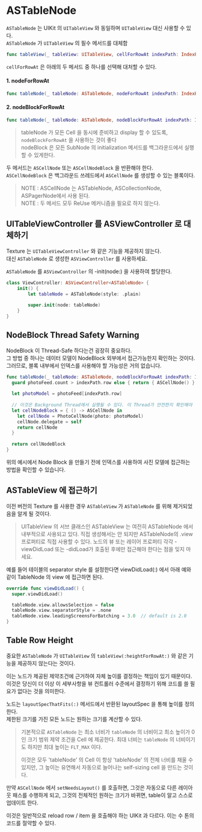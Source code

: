 # ASTableNode

`ASTableNode` 는 UIKit 의 `UITableView` 와 동일하며 `UITableView` 대신 사용할 수 있다.  
`ASTableNode` 가 `UITableView` 의 필수 메서드를 대체함

```swift
func tableView(_ tableView: UITableView, cellForRowAt indexPath: IndexPath) -> UITableViewCell
```

`cellForRowAt` 은 아래의 두 메서드 중 하나를 선택해 대처할 수 있다.

#### 1. nodeForRowAt

```swift
func tableNode(_ tableNode: ASTableNode, nodeForRowAt indexPath: IndexPath) -> ASCellNode
```

#### 2. nodeBlockForRowAt

```swift
func tableNode(_ tableNode: ASTableNode, nodeBlockForRowAt indexPath: IndexPath) -> ASCellNodeBlock
```

> tableNode 가 모든 Cell 을 동시에 준비하고 display 할 수 있도록, `nodeBlockForRowAt` 을 사용하는 것이 좋다  
> nodeBlock 은 모든 SubNode 의 initialization 메서드를 백그라운드에서 실행할 수 있게한다.

두 메서드는 `ASCellNode` 또는 `ASCellNodeBlock` 을 반환해야 한다.  
`ASCellNodeBlock` 은 백그라운드 쓰레드에서 `ASCellNode` 를 생성할 수 있는 블록이다.

> NOTE : ASCellNode 는 ASTableNode, ASCollectionNode, ASPagerNode에서 사용 된다.  
> NOTE : 두 메서드 모두 ReUse 메커니즘을 필요로 하지 않는다.

## UITableViewController 를 ASViewController 로 대체하기

Texture 는 `UITableViewController` 와 같은 기능을 제공하지 않는다.  
대신 `ASTableNode` 로 생성한 `ASViewController` 를 사용하세요.

`ASTableNode` 를 `ASViewController` 의 -init\(node:\) 을 사용하여 할당한다.

```swift
class ViewController: ASViewController<ASTableNode> {
    init() {
        let tableNode = ASTableNode(style: .plain)
    
        super.init(node: tableNode)
    }
}
```

## NodeBlock Thread Safety Warning

NodeBlock 이 Thread-Safe 하다는건 굉장히 중요하다.  
그 방법 중 하나는 데이터 모델이 NodeBlock 외부에서 접근가능한지 확인하는 것이다.  
그러므로, 블록 내부에서 인덱스를 사용해야 할 가능성은 거의 없습니다.

```swift
func tableNode(_ tableNode: ASTableNode, nodeBlockForRowAt indexPath: IndexPath) -> ASCellNodeBlock {
  guard photoFeed.count > indexPath.row else { return { ASCellNode() } }
    
  let photoModel = photoFeed[indexPath.row]
    
  // 이것은 Background Thread에서 실행될 수 있다. 이 Thread가 안전한지 확인해야 한다.
  let cellNodeBlock = { () -> ASCellNode in
    let cellNode = PhotoCellNode(photo: photoModel)
    cellNode.delegate = self
    return cellNode
  }
    
  return cellNodeBlock
}
```

위의 예시에서 Node Block 을 만들기 전에 인덱스를 사용하여 사진 모델에 접근하는 방법을 확인할 수 있습니다.

## ASTableView 에 접근하기

이전 버전의 Texture 를 사용한 경우 `ASTableView` 가 `ASTableNode` 를 위해 제거되었음을 알게 될 것이다.

> UITableView 의 서브 클래스인 ASTableView 는 여전히 ASTableNode 에서 내부적으로 사용되고 있다. 직접 생성해서는 안 되지만 ASTableNode의 .view 프로퍼티로 직접 사용할 수 있다. 노드의 뷰 또는 레이어 프로퍼티 각각 -viewDidLoad 또는 -didLoad가 호출된 후에만 접근해야 한다는 점을 잊지 마세요.

예를 들어 테이블의 separator style 를 설정한다면 viewDidLoad\(:\) 에서 아래 예와 같이 TableNode 의 view 에 접근하면 된다.

```swift
override func viewDidLoad() {
  super.viewDidLoad()

  tableNode.view.allowsSelection = false
  tableNode.view.separatorStyle = .none
  tableNode.view.leadingScreensForBatching = 3.0  // default is 2.0
}
```

## Table Row Height

중요한 `ASTableNode` 가 `UITableView` 의 `tableView(:heightForRowAt:)` 와 같은 기능을 제공하지 않는다는 것이다.

이는 노드가 제공된 제약조건에 근거하여 자체 높이를 결정하는 책임이 있기 때문이다.  
이것은 당신이 더 이상 이 세부사항을 뷰 컨트롤러 수준에서 결정하기 위해 코드를 쓸 필요가 없다는 것을 의미한다.

노드는 `layoutSpecThatFits(:)` 메서드에서 반환된 layoutSpec 을 통해 높이를 정의한다.  
제한된 크기를 가진 모든 노드는 원하는 크기를 계산할 수 있다.

> 기본적으로 `ASTableNode` 는 최소 너비가 `tableNode` 의 너비이고 최소 높이가 0인 크기 범위 제약 조건을 Cell 에 제공한다. 최대 너비는 `tableNode` 의 너비이기도 하지만 최대 높이는 `FLT_MAX` 이다.
>
> 이것은 모두 'tableNode' 의 Cell 이 항상 'tableNode' 의 전체 너비를 채울 수 있지만, 그 높이는 유연해서 자동으로 늘어나는 self-sizing cell 을 만드는 것이다.

만약  `ASCellNode` 에서 `setNeedsLayout()` 를 호출하면, 그것은 자동으로 다른 레이아웃 패스를 수행하게 되고, 그것의 전체적인 원하는 크기가 바뀌면, table이 알고 스스로 업데이트 한다.

이것은 일반적으로 reload row / item 을 호출해야 하는 UIKit 과 다르다. 이는 수 톤의 코드를 절약할 수 있다.

